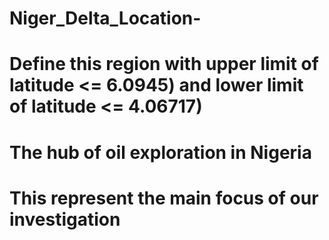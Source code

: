 # Niger_Delta_Location-
# Define this region with upper limit of latitude <= 6.0945) and lower limit of latitude <= 4.06717)
# The hub of oil exploration in Nigeria
# This represent the main focus of our investigation 
